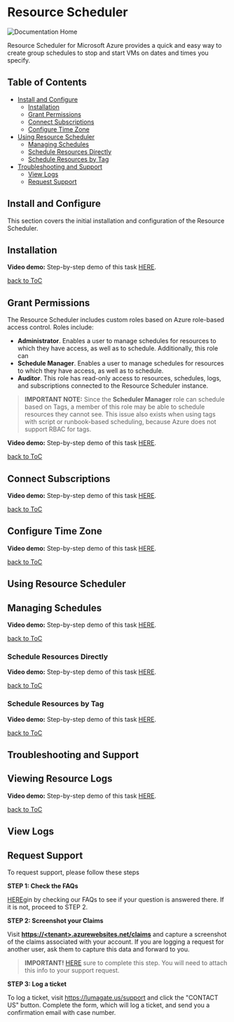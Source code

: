 # Resource Scheduler <!-- omit in toc -->

![Documentation Home](https://github.com/lumagateinc/scheduler/blob/master/images/header_img.png)

Resource Scheduler for Microsoft Azure provides a quick and easy way to create group schedules to stop and start VMs on dates and times you specify.

## Table of Contents <!-- omit in toc -->

- [Install and Configure](#install-and-configure)</br>
  - [Installation](#installation)</br>
  - [Grant Permissions](#grant-permissions)</br>
  - [Connect Subscriptions](#connect-subscriptions)</br>
  - [Configure Time Zone](#configure-time-zone)</br>
- [Using Resource Scheduler](#using-resource-scheduler)</br>
  - [Managing Schedules](#managing-schedules)</br>
  - [Schedule Resources Directly](#schedule-resources-directly)</br>
  - [Schedule Resources by Tag](#schedule-resources-by-tag)</br>
- [Troubleshooting and Support](#troubleshooting-and-support)</br>
  - [View Logs](#view-logs)</br>
  - [Request Support](#request-support)</br>

## Install and Configure <!-- omit in toc -->

This section covers the initial installation and configuration of the Resource Scheduler. 

## Installation <!-- omit in toc -->

**Video demo:**
Step-by-step demo of this task [HERE](http://example.com/link "title").

[back to ToC](#table-of-contents)

## Grant Permissions <!-- omit in toc -->

The Resource Scheduler includes custom roles based on Azure role-based access control. Roles include:

- **Administrator**. Enables a user to manage schedules for resources to which they have access, as well as to schedule. Additionally, this role can 
- **Schedule Manager**. Enables a user to manage schedules for resources to which they have access, as well as to schedule.
- **Auditor**. This role has read-only access to resources, schedules, logs, and subscriptions connected to the Resource Scheduler instance.

> **IMPORTANT NOTE:** Since the **Scheduler Manager** role can schedule based on Tags, a member of this role may be able to schedule resources they cannot see. This issue also exists when using tags with script or runbook-based scheduling, because Azure does not support RBAC for tags.

**Video demo:**
Step-by-step demo of this task [HERE](http://example.com/link "title").

[back to ToC](#table-of-contents)

## Connect Subscriptions <!-- omit in toc -->

**Video demo:**
Step-by-step demo of this task [HERE](http://example.com/link "title").

[back to ToC](#table-of-contents)

## Configure Time Zone <!-- omit in toc -->

**Video demo:**
Step-by-step demo of this task [HERE](http://example.com/link "title").

[back to ToC](#table-of-contents)

## Using Resource Scheduler <!-- omit in toc -->

## Managing Schedules <!-- omit in toc -->

**Video demo:**
Step-by-step demo of this task [HERE](http://example.com/link "title").

[back to ToC](#table-of-contents)

### Schedule Resources Directly <!-- omit in toc -->

**Video demo:**
Step-by-step demo of this task [HERE](http://example.com/link "title").

[back to ToC](#table-of-contents)

### Schedule Resources by Tag <!-- omit in toc -->

**Video demo:**
Step-by-step demo of this task [HERE](http://example.com/link "title").

[back to ToC](#table-of-contents)

## Troubleshooting and Support <!-- omit in toc -->

## Viewing Resource Logs <!-- omit in toc -->

**Video demo:**
Step-by-step demo of this task [HERE](http://example.com/link "title").

[back to ToC](#table-of-contents)

## View Logs <!-- omit in toc -->

## Request Support <!-- omit in toc -->

To request support, please follow these steps

**STEP 1: Check the FAQs**

[HERE](http://example.com/link "title")gin by checking our FAQs to see if your question is answered there. If it is not, proceed to STEP 2.

**STEP 2: Screenshot your Claims**

Visit **[https://\<tenant\>.azurewebsites.net/claims](https://\<tenant\>.azurewebsites.net/claims)** and capture a screenshot of the claims associated with your account. If you are logging a request for another user, ask them to capture this data and forward to you.

> **IMPORTANT!** [HERE](http://example.com/link "title") sure to complete this step. You will need to attach this info to your support request.

**STEP 3: Log a ticket**

To log a ticket, visit https://lumagate.us/support and click the "CONTACT US" button. Complete the form, which will log a ticket, and send you a confirmation email with case number.
